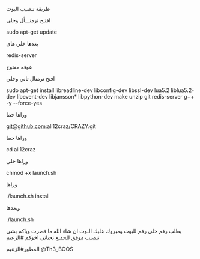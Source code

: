 طريقه تنصيب البوت

افتـح ترمنـــأل وخلي 

sudo apt-get update 

بعدها خلي هاي

redis-server

عوفه مفتوح

افتح ترمنال ثاني وخلي


sudo apt-get install libreadline-dev libconfig-dev libssl-dev lua5.2 liblua5.2-dev libevent-dev libjansson* libpython-dev make unzip git redis-server g++ -y --force-yes


وراها حط


git@github.com:ali12craz/CRAZY.git


وراها حط


cd ali12craz


وراها خلي


chmod +x launch.sh


وراها


./launch.sh install


وبعدها


./launch.sh 


يطلب رقم خلي رقم للبوت ومبروك عليك البوت ان شاء الله ما قصرت وياكم بشي تنصيب موفق للجميع تحياتي اخوكم #الزعيم

المطور#الزعيم @Th3_BOOS
